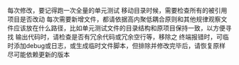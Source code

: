 每次修改，要记得跑一次全量的单元测试
移动目录时候，需要检查所有的被引用项目是否改动
每次需要新增文件，都请依据高内聚低耦合原则和其他规律观察文件应该放在什么路径，比如单元测试文件的目录结构和原项目保持一致，以方便寻找
输出代码时，请检查是否有冗余代码或冗余空行等，移除之
终端报错时，可临时添加debug或日志，或生成临时文件脚本，但排除并修改完毕后，请恢复原样
尽可能依赖更新的版本